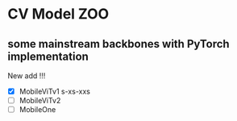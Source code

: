 # CV Model ZOO
## some mainstream backbones with PyTorch implementation

New add !!!
- [X] MobileViTv1 s-xs-xxs 
- [ ] MobileViTv2
- [ ] MobileOne